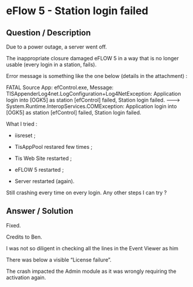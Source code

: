 # **eFlow 5 - Station login failed** #

## **Question / Description** ##

Due to a power outage, a server went off.

The inappropriate closure damaged eFLOW 5 in a way that is no longer usable (every login in a station, fails).

Error message is something like the one below (details in the attachment) :

FATAL Source App: efControl.exe, Message: 
TISAppenderLog4net.LogConfiguration+Log4NetException: Application login into [OGK5] as station [efControl] failed, Station login failed. ---> System.Runtime.InteropServices.COMException: Application login into [OGK5] as station [efControl] failed, Station login failed.


What I tried :

-	iisreset ;

-	TisAppPool restared few times ;

-	Tis Web Site restarted ;

-	eFLOW 5 restarted ;

-	Server restarted (again).

Still crashing every time on every login.
Any other steps I can try ?




## **Answer / Solution** ##

Fixed.

Credits to Ben.

I was not so diligent in checking all the lines in the Event Viewer as him

There was below a visible “License failure”.


The crash impacted the Admin module as it was wrongly requiring the activation again.













